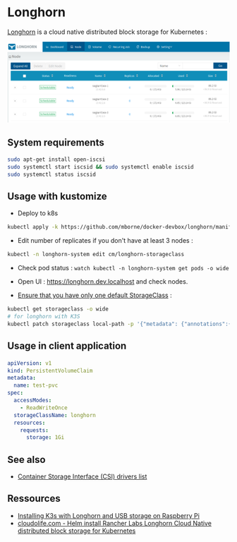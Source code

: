 # Longhorn

[Longhorn](https://longhorn.io/) is a cloud native distributed block storage for Kubernetes :


![Longhorn nodes](img/longhorn-nodes.png)


## System requirements

```bash
sudo apt-get install open-iscsi
sudo systemctl start iscsid && sudo systemctl enable iscsid
sudo systemctl status iscsid
```

## Usage with kustomize

* Deploy to k8s

```bash
kubectl apply -k https://github.com/mborne/docker-devbox/longhorn/manifest
```

* Edit number of replicates if you don't have at least 3 nodes :

```bash
kubectl -n longhorn-system edit cm/longhorn-storageclass
```

* Check pod status : `watch kubectl -n longhorn-system get pods -o wide`

* Open UI : https://longhorn.dev.localhost and check nodes.

* [Ensure that you have only one default StorageClass](https://kubernetes.io/docs/tasks/administer-cluster/change-default-storage-class/#changing-the-default-storageclass) :

```bash
kubectl get storageclass -o wide
# for longhorn with K3S
kubectl patch storageclass local-path -p '{"metadata": {"annotations":{"storageclass.kubernetes.io/is-default-class":"false"}}}'
```

## Usage in client application

```yaml
apiVersion: v1
kind: PersistentVolumeClaim
metadata:
  name: test-pvc
spec:
  accessModes:
    - ReadWriteOnce
  storageClassName: longhorn
  resources:
    requests:
      storage: 1Gi
```

## See also

* [Container Storage Interface (CSI) drivers list](https://kubernetes-csi.github.io/docs/drivers.html)

## Ressources

* [Installing K3s with Longhorn and USB storage on Raspberry Pi](https://www.jericdy.com/blog/installing-k3s-with-longhorn-and-usb-storage-on-raspberry-pi)
* [cloudolife.com - Helm install Rancher Labs Longhorn Cloud Native distributed block storage for Kubernetes](https://cloudolife.com/2020/10/03/Kubernetes-K8S/Helm/Helm-install-Rancher-Labs-Longhorn-Cloud-Native-distributed-block-storage-for-Kubernetes-K8S/)
